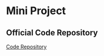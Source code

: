 # Mini Project

## Official Code Repository
[Code Repository](https://github.com/alvynabranches/Trimester_4_Mini_Project)